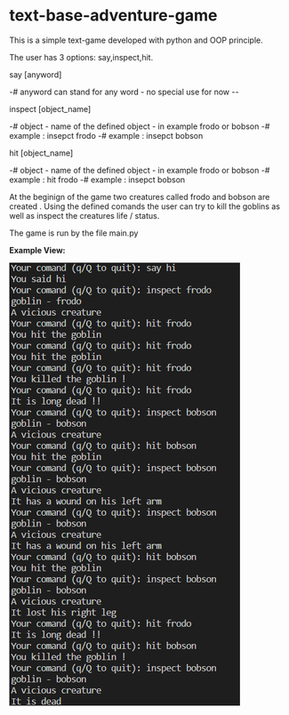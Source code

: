 # text-base-adventure-game
This is a simple text-game developed with python and OOP principle.

The user has 3 options: say,inspect,hit.

say [anyword] 

-# anyword can stand for any word - no special use for now --

inspect [object_name]

-# object - name of the defined object - in example frodo or bobson
-# example : insepct frodo
-# example : insepct bobson

hit [object_name] 

-# object - name of the defined object - in example frodo or bobson
-# example : hit frodo
-# example : insepct bobson

At the beginign of the game two creatures called frodo and bobson are created .
Using the defined comands the user can try to kill the goblins as well as inspect
the creatures life / status. 

The game is run by the file main.py



**Example View:**</br>

![Screenshot](docs/img/overview.PNG)</br>

